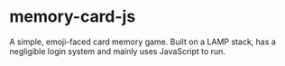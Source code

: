 # memory-card-js
A simple, emoji-faced card memory game. Built on a LAMP stack, has a negligible login system and mainly uses JavaScript to run.
